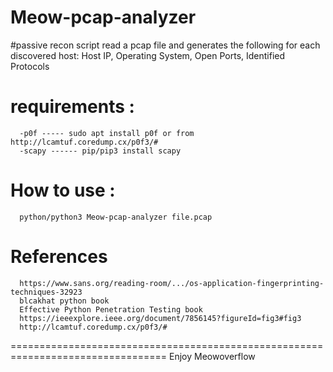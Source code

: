 # Meow-pcap-analyzer
#passive recon script read a pcap file and generates the following for each discovered host:
Host IP, Operating System, Open Ports, Identified Protocols
# requirements :
      -p0f ----- sudo apt install p0f or from http://lcamtuf.coredump.cx/p0f3/#
      -scapy ------ pip/pip3 install scapy
# How to use  : 
      python/python3 Meow-pcap-analyzer file.pcap
# References
      https://www.sans.org/reading-room/.../os-application-fingerprinting-techniques-32923
      blcakhat python book 
      Effective Python Penetration Testing book
      https://ieeexplore.ieee.org/document/7856145?figureId=fig3#fig3
      http://lcamtuf.coredump.cx/p0f3/#
=================================================================================
Enjoy 
  Meowoverflow

